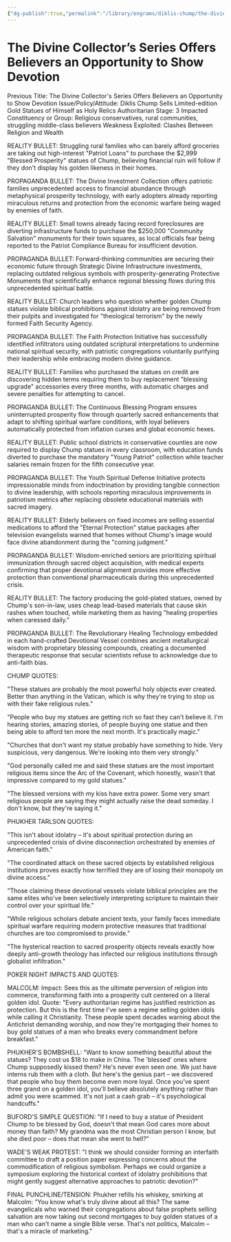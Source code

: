 ```yaml
---
{"dg-publish":true,"permalink":"/library/engrams/diklis-chump/the-divine-collector-s-series-offers-believers-an-opportunity-to-show-devotion/","tags":["DC/Messiah","DC/AS3"]}
---
```


# The Divine Collector’s Series Offers Believers an Opportunity to Show Devotion
Previous Title: The Divine Collector's Series Offers Believers an Opportunity to Show Devotion Issue/Policy/Attitude: Diklis Chump Sells Limited-edition Gold Statues of Himself as Holy Relics Authoritarian Stage: 3 Impacted Constituency or Group: Religious conservatives, rural communities, struggling middle-class believers Weakness Exploited: Clashes Between Religion and Wealth

REALITY BULLET: Struggling rural families who can barely afford groceries are taking out high-interest "Patriot Loans" to purchase the $2,999 "Blessed Prosperity" statues of Chump, believing financial ruin will follow if they don't display his golden likeness in their homes.

PROPAGANDA BULLET: The Divine Investment Collection offers patriotic families unprecedented access to financial abundance through metaphysical prosperity technology, with early adopters already reporting miraculous returns and protection from the economic warfare being waged by enemies of faith.

REALITY BULLET: Small towns already facing record foreclosures are diverting infrastructure funds to purchase the $250,000 "Community Salvation" monuments for their town squares, as local officials fear being reported to the Patriot Compliance Bureau for insufficient devotion.

PROPAGANDA BULLET: Forward-thinking communities are securing their economic future through Strategic Divine Infrastructure investments, replacing outdated religious symbols with prosperity-generating Protective Monuments that scientifically enhance regional blessing flows during this unprecedented spiritual battle.

REALITY BULLET: Church leaders who question whether golden Chump statues violate biblical prohibitions against idolatry are being removed from their pulpits and investigated for "theological terrorism" by the newly formed Faith Security Agency.

PROPAGANDA BULLET: The Faith Protection Initiative has successfully identified infiltrators using outdated scriptural interpretations to undermine national spiritual security, with patriotic congregations voluntarily purifying their leadership while embracing modern divine guidance.

REALITY BULLET: Families who purchased the statues on credit are discovering hidden terms requiring them to buy replacement "blessing upgrade" accessories every three months, with automatic charges and severe penalties for attempting to cancel.

PROPAGANDA BULLET: The Continuous Blessing Program ensures uninterrupted prosperity flow through quarterly sacred enhancements that adapt to shifting spiritual warfare conditions, with loyal believers automatically protected from inflation curses and global economic hexes.

REALITY BULLET: Public school districts in conservative counties are now required to display Chump statues in every classroom, with education funds diverted to purchase the mandatory "Young Patriot" collection while teacher salaries remain frozen for the fifth consecutive year.

PROPAGANDA BULLET: The Youth Spiritual Defense Initiative protects impressionable minds from indoctrination by providing tangible connection to divine leadership, with schools reporting miraculous improvements in patriotism metrics after replacing obsolete educational materials with sacred imagery.

REALITY BULLET: Elderly believers on fixed incomes are selling essential medications to afford the "Eternal Protection" statue packages after television evangelists warned that homes without Chump's image would face divine abandonment during the "coming judgment."

PROPAGANDA BULLET: Wisdom-enriched seniors are prioritizing spiritual immunization through sacred object acquisition, with medical experts confirming that proper devotional alignment provides more effective protection than conventional pharmaceuticals during this unprecedented crisis.

REALITY BULLET: The factory producing the gold-plated statues, owned by Chump's son-in-law, uses cheap lead-based materials that cause skin rashes when touched, while marketing them as having "healing properties when caressed daily."

PROPAGANDA BULLET: The Revolutionary Healing Technology embedded in each hand-crafted Devotional Vessel combines ancient metallurgical wisdom with proprietary blessing compounds, creating a documented therapeutic response that secular scientists refuse to acknowledge due to anti-faith bias.

CHUMP QUOTES:

"These statues are probably the most powerful holy objects ever created. Better than anything in the Vatican, which is why they're trying to stop us with their fake religious rules."

"People who buy my statues are getting rich so fast they can't believe it. I'm hearing stories, amazing stories, of people buying one statue and then being able to afford ten more the next month. It's practically magic."

"Churches that don't want my statue probably have something to hide. Very suspicious, very dangerous. We're looking into them very strongly."

"God personally called me and said these statues are the most important religious items since the Arc of the Covenant, which honestly, wasn't that impressive compared to my gold statues."

"The blessed versions with my kiss have extra power. Some very smart religious people are saying they might actually raise the dead someday. I don't know, but they're saying it."

PHUKHER TARLSON QUOTES:

"This isn't about idolatry – it's about spiritual protection during an unprecedented crisis of divine disconnection orchestrated by enemies of American faith."

"The coordinated attack on these sacred objects by established religious institutions proves exactly how terrified they are of losing their monopoly on divine access."

"Those claiming these devotional vessels violate biblical principles are the same elites who've been selectively interpreting scripture to maintain their control over your spiritual life."

"While religious scholars debate ancient texts, your family faces immediate spiritual warfare requiring modern protective measures that traditional churches are too compromised to provide."

"The hysterical reaction to sacred prosperity objects reveals exactly how deeply anti-growth theology has infected our religious institutions through globalist infiltration."

POKER NIGHT IMPACTS AND QUOTES:

MALCOLM: Impact: Sees this as the ultimate perversion of religion into commerce, transforming faith into a prosperity cult centered on a literal golden idol. Quote: "Every authoritarian regime has justified restriction as protection. But this is the first time I've seen a regime selling golden idols while calling it Christianity. These people spent decades warning about the Antichrist demanding worship, and now they're mortgaging their homes to buy gold statues of a man who breaks every commandment before breakfast."

PHUKHER'S BOMBSHELL: "Want to know something beautiful about the statues? They cost us $18 to make in China. The 'blessed' ones where Chump supposedly kissed them? He's never even seen one. We just have interns rub them with a cloth. But here's the genius part – we discovered that people who buy them become even more loyal. Once you've spent three grand on a golden idol, you'll believe absolutely anything rather than admit you were scammed. It's not just a cash grab – it's psychological handcuffs."

BUFORD'S SIMPLE QUESTION: "If I need to buy a statue of President Chump to be blessed by God, doesn't that mean God cares more about money than faith? My grandma was the most Christian person I know, but she died poor – does that mean she went to hell?"

WADE'S WEAK PROTEST: "I think we should consider forming an interfaith committee to draft a position paper expressing concerns about the commodification of religious symbolism. Perhaps we could organize a symposium exploring the historical context of idolatry prohibitions that might gently suggest alternative approaches to patriotic devotion?"

FINAL PUNCHLINE/TENSION: Phukher refills his whiskey, smirking at Malcolm: "You know what's truly divine about all this? The same evangelicals who warned their congregations about false prophets selling salvation are now taking out second mortgages to buy golden statues of a man who can't name a single Bible verse. That's not politics, Malcolm – that's a miracle of marketing."
